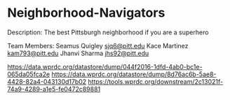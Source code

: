 # Neighborhood-Navigators
Description: The best Pittsburgh neighborhood if you are a superhero

Team Members:
Seamus Quigley sjq6@pitt.edu
Kace Martinez kam793@pitt.edu 
Jhanvi Sharma jhs92@pitt.edu

https://data.wprdc.org/datastore/dump/044f2016-1dfd-4ab0-bc1e-065da05fca2e
https://data.wprdc.org/datastore/dump/8d76ac6b-5ae8-4428-82a4-043130d17b02
https://tools.wprdc.org/downstream/2c13021f-74a9-4289-a1e5-fe0472c89881

